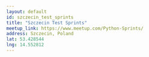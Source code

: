 ```yaml
---
layout: default
id: szczecin_test_sprints
title: "Szczecin Test Sprints"
meetup_link: https://www.meetup.com/Python-Sprints/
address: Szczecin, Poland
lat: 53.428544
lng: 14.552812
---
```

